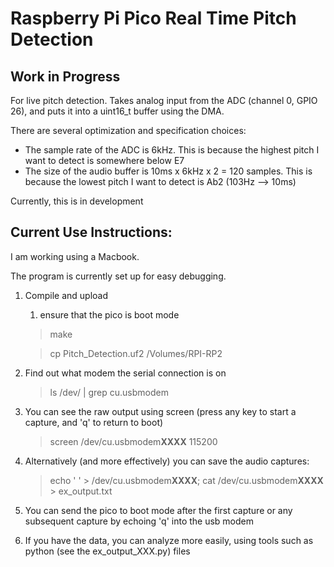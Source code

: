 # Raspberry Pi Pico Real Time Pitch Detection

## Work in Progress

For live pitch detection. Takes analog input from the ADC (channel 0, GPIO 26), and puts it into a uint16_t buffer using the DMA.

There are several optimization and specification choices:

* The sample rate of the ADC is 6kHz. This is because the highest pitch I want to detect is somewhere below E7
* The size of the audio buffer is 10ms x 6kHz x 2 = 120 samples. This is because the lowest pitch I want to detect is Ab2 (103Hz --> 10ms)

Currently, this is in development

## Current Use Instructions:
I am working using a Macbook.

The program is currently set up for easy debugging.

1) Compile and upload
   1) ensure that the pico is boot mode
    >make

    > cp Pitch_Detection.uf2 /Volumes/RPI-RP2

2) Find out what modem the serial connection is on

    > ls /dev/ | grep cu.usbmodem

3) You can see the raw output using screen (press any key to start a capture, and 'q' to return to boot)
    
    >screen /dev/cu.usbmodem**XXXX** 115200

4) Alternatively (and more effectively) you can save the audio captures:

    >    echo ' ' > /dev/cu.usbmodem**XXXX**; cat /dev/cu.usbmodem**XXXX** > ex_output.txt

5) You can send the pico to boot mode after the first capture or any subsequent capture by echoing 'q' into the usb modem 

7) If you have the data, you can analyze more easily, using tools such as python (see the ex_output_XXX.py) files


